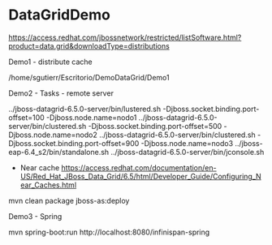 # DataGridDemo



https://access.redhat.com/jbossnetwork/restricted/listSoftware.html?product=data.grid&downloadType=distributions


Demo1 - distribute cache

/home/sgutierr/Escritorio/DemoDataGrid/Demo1

Demo2 - Tasks - remote server

../jboss-datagrid-6.5.0-server/bin/lustered.sh -Djboss.socket.binding.port-offset=100 -Djboss.node.name=nodo1
../jboss-datagrid-6.5.0-server/bin/clustered.sh -Djboss.socket.binding.port-offset=500 -Djboss.node.name=nodo2
../jboss-datagrid-6.5.0-server/bin/clustered.sh -Djboss.socket.binding.port-offset=900 -Djboss.node.name=nodo3
../jboss-eap-6.4_s2/bin/standalone.sh
../jboss-datagrid-6.5.0-server/bin/jconsole.sh

* Near cache
https://access.redhat.com/documentation/en-US/Red_Hat_JBoss_Data_Grid/6.5/html/Developer_Guide/Configuring_Near_Caches.html

mvn clean package jboss-as:deploy


Demo3 - Spring

mvn spring-boot:run
http://localhost:8080/infinispan-spring

